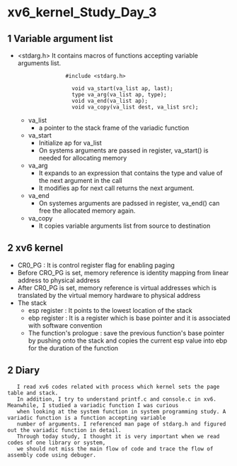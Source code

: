 # xv6_kernel_Study_Day_3

## 1 Variable argument list

   - <stdarg.h>
        It contains macros of functions accepting variable arguments list.
                  
                        #include <stdarg.h>

                          void va_start(va_list ap, last);
                          type va_arg(va_list ap, type);
                          void va_end(va_list ap);
                          void va_copy(va_list dest, va_list src);
                          
        * va_list 
           + a pointer to the stack frame of the variadic function
        * va_start
          +  Initialize ap for va_list
          +  On systems arguments are passed in register, va_start() is needed for allocating memory
        * va_arg
          + It expands to an expression that contains the type and value of the next argument in the call
          + It modifies ap for next call returns the next argument.
        * va_end 
          + On systemes arguments are padssed in register, va_end() can free the allocated memory again.
        * va_copy
          + It copies variable arguments list from source to destination
        
        
## 2 xv6 kernel

   - CR0_PG : It is control register flag for enabling paging
   - Before CRO_PG is set, memory reference is identity mapping from linear address to physical address 
   - After CR0_PG is set, memory reference is virtual addresses 
       which is translated by the virtual memory hardware to physical address
   - The stack 
      * esp register : It points to the lowest location of the stack
      * ebp register : It is a register which is base pointer and it is associated with software convention
      * The function's prologue : save the previous function's base pointer by pushing onto the stack 
        and copies the current esp value into ebp for the duration of the function

      
## 2 Diary

       I read xv6 codes related with process which kernel sets the page table and stack. 
       In addition, I try to understand printf.c and console.c in xv6. Meanwhile, I studied a variadic function I was curious 
       when looking at the system function in system programming study. A variadic function is a function accepting variable 
       number of arguments. I referenced man page of stdarg.h and figured out the variadic function in detail.
       Through today study, I thought it is very important when we read codes of one library or system, 
       we should not miss the main flow of code and trace the flow of assembly code using debuger.
       
